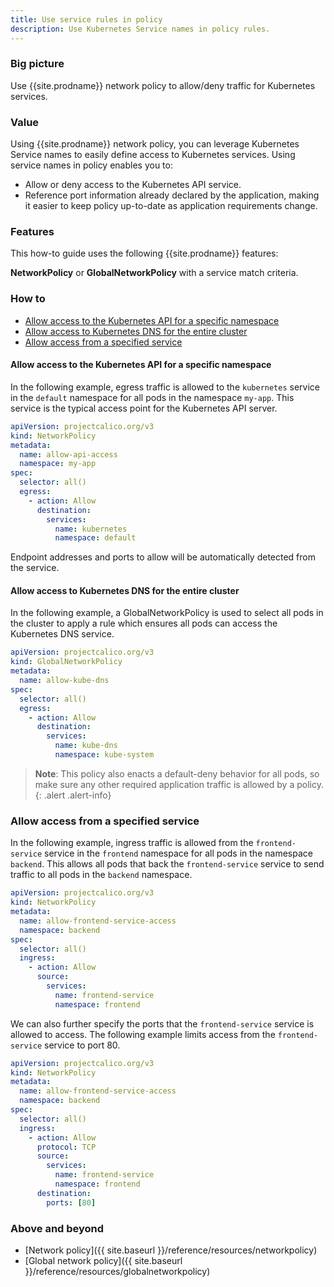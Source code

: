 ```yaml
---
title: Use service rules in policy
description: Use Kubernetes Service names in policy rules.
---
```


### Big picture

Use {{site.prodname}} network policy to allow/deny traffic for Kubernetes services.

### Value

Using {{site.prodname}} network policy, you can leverage Kubernetes Service names to easily define access to Kubernetes services. Using service names in policy enables you to:

- Allow or deny access to the Kubernetes API service.
- Reference port information already declared by the application, making it easier to keep policy up-to-date as application requirements change.

### Features

This how-to guide uses the following {{site.prodname}} features:

**NetworkPolicy** or **GlobalNetworkPolicy** with a service match criteria.

### How to

- [Allow access to the Kubernetes API for a specific namespace](#allow-access-to-the-kubernetes-api)
- [Allow access to Kubernetes DNS for the entire cluster](#allow-access-to-kubernetes-dns-for-the-entire-cluster)
- [Allow access from a specified service](#allow-access-from-a-specified-service)

#### Allow access to the Kubernetes API for a specific namespace

In the following example, egress traffic is allowed to the `kubernetes` service in the `default` namespace for all pods in the namespace `my-app`. This service is the typical 
access point for the Kubernetes API server.

```yaml
apiVersion: projectcalico.org/v3
kind: NetworkPolicy
metadata:
  name: allow-api-access
  namespace: my-app
spec:
  selector: all()
  egress:
    - action: Allow
      destination:
        services:
          name: kubernetes
          namespace: default
```

Endpoint addresses and ports to allow will be automatically detected from the service.

#### Allow access to Kubernetes DNS for the entire cluster

In the following example, a GlobalNetworkPolicy is used to select all pods in the cluster to apply a rule which ensures 
all pods can access the Kubernetes DNS service.

```yaml
apiVersion: projectcalico.org/v3
kind: GlobalNetworkPolicy
metadata:
  name: allow-kube-dns
spec:
  selector: all()
  egress:
    - action: Allow
      destination:
        services:
          name: kube-dns
          namespace: kube-system
```

> **Note**: This policy also enacts a default-deny behavior for all pods, so make sure any other required application traffic is allowed by a policy.
{: .alert .alert-info}

### Allow access from a specified service

In the following example, ingress traffic is allowed from the `frontend-service` service in the `frontend` namespace for all pods in the namespace `backend`.
This allows all pods that back the `frontend-service` service to send traffic to all pods in the `backend` namespace.

```yaml
apiVersion: projectcalico.org/v3
kind: NetworkPolicy
metadata:
  name: allow-frontend-service-access
  namespace: backend
spec:
  selector: all()
  ingress:
    - action: Allow
      source:
        services:
          name: frontend-service
          namespace: frontend
```

We can also further specify the ports that the `frontend-service` service is allowed to access. The following example limits access from the `frontend-service`
service to port 80.

```yaml
apiVersion: projectcalico.org/v3
kind: NetworkPolicy
metadata:
  name: allow-frontend-service-access
  namespace: backend
spec:
  selector: all()
  ingress:
    - action: Allow
      protocol: TCP
      source:
        services:
          name: frontend-service
          namespace: frontend
      destination:
        ports: [80]
```

### Above and beyond

- [Network policy]({{ site.baseurl }}/reference/resources/networkpolicy)
- [Global network policy]({{ site.baseurl }}/reference/resources/globalnetworkpolicy)
